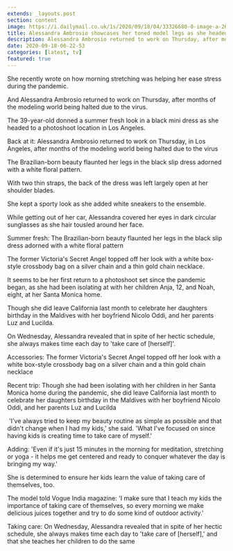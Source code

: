 ```yaml
---
extends: _layouts.post
section: content
image: https://i.dailymail.co.uk/1s/2020/09/18/04/33326680-0-image-a-26_1600399750158.jpg 
title: Alessandra Ambrosio showcases her toned model legs as she headed to a photoshoot 
description: Alessandra Ambrosio returned to work on Thursday, after months of the modeling world being halted due to the virus. 
date: 2020-09-18-06-22-53 
categories: [latest, tv] 
featured: true 
--- 
```

She recently wrote on how morning stretching was helping her ease stress during the pandemic. 

And Alessandra Ambrosio returned to work on Thursday, after months of the modeling world being halted due to the virus. 

The 39-year-old donned a summer fresh look in a black mini dress as she headed to a photoshoot location in Los Angeles. 

Back at it: Alessandra Ambrosio returned to work on Thursday, in Los Angeles, after months of the modeling world being halted due to the virus 

The Brazilian-born beauty flaunted her legs in the black slip dress adorned with a white floral pattern. 

With two thin straps, the back of the dress was left largely open at her shoulder blades. 

She kept a sporty look as she added white sneakers to the ensemble. 

While getting out of her car, Alessandra covered her eyes in dark circular sunglasses as she hair tousled around her face. 

Summer fresh: The Brazilian-born beauty flaunted her legs in the black slip dress adorned with a white floral pattern 

The former Victoria's Secret Angel topped off her look with a white box-style crossbody bag on a silver chain and a thin gold chain necklace. 

It seems to be her first return to a photoshoot set since the pandemic began, as she had been isolating at with her children Anja, 12, and Noah, eight, at her Santa Monica home. 

Though she did leave California last month to celebrate her daughters birthday in the Maldives with her boyfriend Nicolo Oddi, and her parents Luz and Lucilda. 

On Wednesday, Alessandra revealed that in spite of her hectic schedule, she always makes time each day to 'take care of [herself]'.

Accessories: The former Victoria's Secret Angel topped off her look with a white box-style crossbody bag on a silver chain and a thin gold chain necklace 

Recent trip: Though she had been isolating with her children in her Santa Monica home during the pandemic, she did leave California last month to celebrate her daughters birthday in the Maldives with her boyfriend Nicolo Oddi, and her parents Luz and Lucilda 

 'I've always tried to keep my beauty routine as simple as possible and that didn't change when I had my kids,' she said. 'What I've focused on since having kids is creating time to take care of myself.' 

Adding: 'Even if it's just 15 minutes in the morning for meditation, stretching or yoga - it helps me get centered and ready to conquer whatever the day is bringing my way.'

She is determined to ensure her kids learn the value of taking care of themselves, too.

The model told Vogue India magazine: 'I make sure that I teach my kids the importance of taking care of themselves, so every morning we make delicious juices together and try to do some kind of outdoor activity.'

Taking care: On Wednesday, Alessandra revealed that in spite of her hectic schedule, she always makes time each day to 'take care of [herself],' and that she teaches her children to do the same

